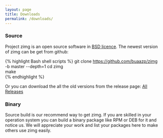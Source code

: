 ```yaml
---
layout: page
title: Downloads
permalink: /downloads/
---
```


### Source

Project zimg is an open source software in [BSD licence](/documents/licence/). The newest version of zimg can be get from github:

{% highlight Bash shell scripts %}
git clone https://github.com/buaazp/zimg -b master --depth=1
cd zimg   
make  
{% endhighlight %}

Or you can download the all the old versions from the release page: [All Releases](https://github.com/buaazp/zimg/releases)

### Binary

Source build is our recommend way to get zimg. If you are skilled in your operation system you can build a binary package like RPM or DEB for it and notice us. We will appreciate your work and list your packages here to make others use zimg easily.

